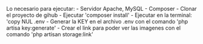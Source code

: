 Lo necesario para ejecutar:
    - Servidor Apache, MySQL
    - Composer 
    - Clonar el proyecto de gihub
    - Ejecutar 'composer install'
    - Ejecutar en la terminal: 'copy NUL .env
    - Generar la KEY en el archivo .env con el comando 'php artisa key:generate'
    - Crear el link para poder ver las imagenes con el comando 'php artisan storage:link'